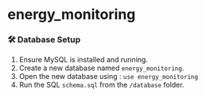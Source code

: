 # energy_monitoring
### 🛠️ Database Setup
1. Ensure MySQL is installed and running.
2. Create a new database named `energy_monitoring`.
3. Open the new database using : `use energy_monitoring`
4. Run the SQL `schema.sql` from the `/database` folder.
   
